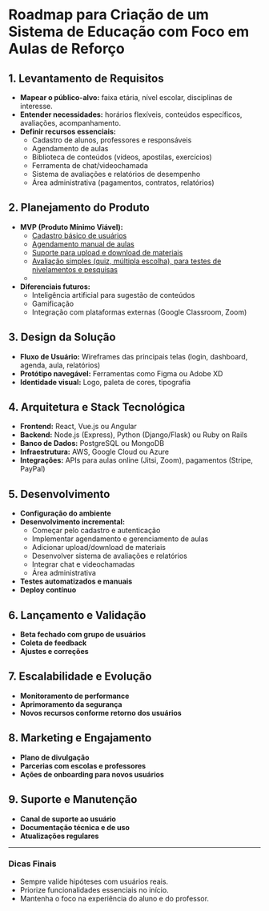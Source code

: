 # Roadmap para Criação de um Sistema de Educação com Foco em Aulas de Reforço

## 1. Levantamento de Requisitos

- **Mapear o público-alvo:** faixa etária, nível escolar, disciplinas de interesse.
- **Entender necessidades:** horários flexíveis, conteúdos específicos, avaliações, acompanhamento.
- **Definir recursos essenciais:**
  - Cadastro de alunos, professores e responsáveis
  - Agendamento de aulas
  - Biblioteca de conteúdos (vídeos, apostilas, exercícios)
  - Ferramenta de chat/videochamada
  - Sistema de avaliações e relatórios de desempenho
  - Área administrativa (pagamentos, contratos, relatórios)

## 2. Planejamento do Produto

- **MVP (Produto Mínimo Viável):**
  - [Cadastro básico de usuários](https://github.com/git-GMHammes/conquista/blob/main/Doc/cadastro_autenticacao.md)
  - [Agendamento manual de aulas](https://github.com/git-GMHammes/conquista/blob/main/Doc/agendamento.md)
  - [Suporte para upload e download de materiais](https://github.com/git-GMHammes/conquista/blob/main/Doc/upload_download_materiais.md)
  - [Avaliação simples (quiz, múltipla escolha), para testes de nivelamentos e pesquisas](https://github.com/git-GMHammes/conquista/blob/main/Doc/avaliacao_simples.md)
  - 
- **Diferenciais futuros:**
  - Inteligência artificial para sugestão de conteúdos
  - Gamificação
  - Integração com plataformas externas (Google Classroom, Zoom)

## 3. Design da Solução

- **Fluxo de Usuário:** Wireframes das principais telas (login, dashboard, agenda, aula, relatórios)
- **Protótipo navegável:** Ferramentas como Figma ou Adobe XD
- **Identidade visual:** Logo, paleta de cores, tipografia

## 4. Arquitetura e Stack Tecnológica

- **Frontend:** React, Vue.js ou Angular
- **Backend:** Node.js (Express), Python (Django/Flask) ou Ruby on Rails
- **Banco de Dados:** PostgreSQL ou MongoDB
- **Infraestrutura:** AWS, Google Cloud ou Azure
- **Integrações:** APIs para aulas online (Jitsi, Zoom), pagamentos (Stripe, PayPal)

## 5. Desenvolvimento

- **Configuração do ambiente**
- **Desenvolvimento incremental:**
  - Começar pelo cadastro e autenticação
  - Implementar agendamento e gerenciamento de aulas
  - Adicionar upload/download de materiais
  - Desenvolver sistema de avaliações e relatórios
  - Integrar chat e videochamadas
  - Área administrativa
- **Testes automatizados e manuais**
- **Deploy contínuo**

## 6. Lançamento e Validação

- **Beta fechado com grupo de usuários**
- **Coleta de feedback**
- **Ajustes e correções**

## 7. Escalabilidade e Evolução

- **Monitoramento de performance**
- **Aprimoramento da segurança**
- **Novos recursos conforme retorno dos usuários**

## 8. Marketing e Engajamento

- **Plano de divulgação**
- **Parcerias com escolas e professores**
- **Ações de onboarding para novos usuários**

## 9. Suporte e Manutenção

- **Canal de suporte ao usuário**
- **Documentação técnica e de uso**
- **Atualizações regulares**

---

### Dicas Finais

- Sempre valide hipóteses com usuários reais.
- Priorize funcionalidades essenciais no início.
- Mantenha o foco na experiência do aluno e do professor.

